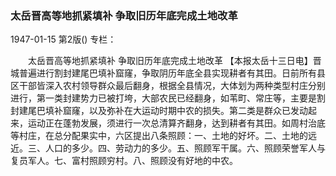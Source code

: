 ### 太岳晋高等地抓紧填补  争取旧历年底完成土地改革

1947-01-15
第2版()
专栏：

　　太岳晋高等地抓紧填补
    争取旧历年底完成土地改革
    【本报太岳十三日电】晋城普遍进行割封建尾巴填补窟窿，争取阴历年底全县实现耕者有其田。日前所有县区干部皆深入农村领导群众最后翻身，根据全县情况，大体划为两种类型村庄分别进行，第一类封建势力已被打垮，大部农民已经翻身，如苇町、常庄等，主要是割封建尾巴填补窟窿，以及弥补在大运动时期中农的损失。第二类是群众已发动起来，运动正在蓬勃发展，须进行一次总清算齐翻身，达到耕者有其田。如周村治底等村庄，在总分配果实中，六区提出八条照顾：一、土地的好坏。二、土地的远近。三、人口的多少。四、劳动力的多少。五、照顾军干属。六、照顾荣誉军人与复员军人。七、富村照顾穷村。八、照顾没有好地的中农。
